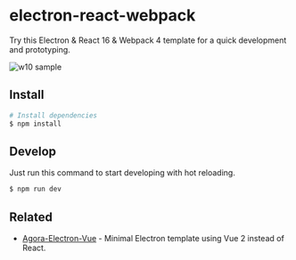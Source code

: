 # electron-react-webpack
Try this Electron & React 16 & Webpack 4 template for a quick development and prototyping.

![w10 sample](https://user-images.githubusercontent.com/11739632/37350993-59ad48d4-26da-11e8-9ac5-d3539cf1e2f9.PNG)

## Install
``` bash
# Install dependencies
$ npm install
```

## Develop
Just run this command to start developing with hot reloading.
``` bash
$ npm run dev
```

## Related
- [Agora-Electron-Vue](https://github.com/AgoraIO-Community/Agora-Electron-Quickstart/tree/master/Agora-Electron-Vue) -
Minimal Electron template using Vue 2 instead of React.
